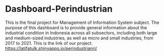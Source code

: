 # Dashboard-Perindustrian
This is the final project for Management of Information System subject. The purpose of this dashboard is to provide general information about the industrial condition in Indonesia across all subsectors, including both large and medium-sized industries, as well as micro and small industries, from 2017 to 2021.
This is the link of our project. https://latifatulk.shinyapps.io/perindustrianri/ 
